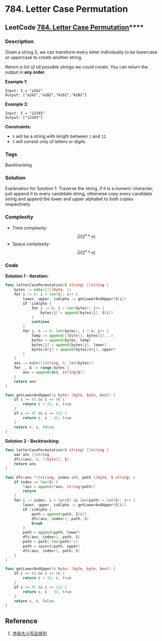 # 784. Letter Case Permutation

## LeetCode [**784. Letter Case Permutation**](https://leetcode-cn.com/problems/letter-case-permutation/)\*\*\*\*

### Description

Given a string S, we can transform every letter individually to be lowercase or uppercase to create another string.

Return _a list of all possible strings we could create_. You can return the output in **any order**.

**Example 1:**

```text
Input: S = "a1b2"
Output: ["a1b2","a1B2","A1b2","A1B2"]
```

**Example 2:**

```text
Input: S = "12345"
Output: ["12345"]
```

**Constraints:**

* `S` will be a string with length between `1` and `12`.
* `S` will consist only of letters or digits.

### Tags

Backtracking

### Solution

Explanation for Solution 1: Traverse the string, if it is a numeric character, just append it to every candidate string, otherwise copy every candidate string and append the lower and upper alphabet to both copies respectively.

### Complexity

* Time complexity: $$O(2^n*n)$$
* Space complexity: $$O(2^n*n)$$

### Code

**Solution 1 - Iteration:**

```go
func letterCasePermutation(S string) []string {
	bytes := make([][]byte, 1)
	for i := 0; i < len(S); i++ {
		lower, upper, isAlpha := getLowerAndUpper(S[i])
		if !isAlpha {
			for j := 0; j < len(bytes); j++ {
				bytes[j] = append(bytes[j], S[i])
			}
			continue
		}
		for j, n := 0, len(bytes); j < n; j++ {
			temp := append([]byte{}, bytes[j]...)
			bytes = append(bytes, temp)
			bytes[j] = append(bytes[j], lower)
			bytes[n+j] = append(bytes[n+j], upper)
		}
	}
	ans := make([]string, 0, len(bytes))
	for _, b := range bytes {
		ans = append(ans, string(b))
	}
	return ans
}

func getLowerAndUpper(c byte) (byte, byte, bool) {
	if c >= 65 && c <= 90 {
		return c + 32, c, true
	}
	if c >= 97 && c <= 122 {
		return c, c - 32, true
	}
	return c, c, false
}
```

**Solution 2 - Backtracking:**

```go
func letterCasePermutation(S string) []string {
	var ans []string
	dfs(&ans, 0, []byte{}, S)
	return ans
}

func dfs(ans *[]string, index int, path []byte, S string) {
	if index == len(S) {
		*ans = append(*ans, string(path))
		return
	}
	for i := index; i < len(S) && len(path) < len(S); i++ {
		lower, upper, isAlpha := getLowerAndUpper(S[i])
		if !isAlpha {
			path = append(path, S[i])
			dfs(ans, index+1, path, S)
			break
		}
		path = append(path, lower)
		dfs(ans, index+1, path, S)
		path = path[:len(path)-1]
		path = append(path, upper)
		dfs(ans, index+1, path, S)
	}
}

func getLowerAndUpper(c byte) (byte, byte, bool) {
	if c >= 65 && c <= 90 {
		return c + 32, c, true
	}
	if c >= 97 && c <= 122 {
		return c, c - 32, true
	}
	return c, c, false
}
```

## Reference

1. [字母大小写全排列](https://leetcode-cn.com/problems/letter-case-permutation/solution/zi-mu-da-xiao-xie-quan-pai-lie-by-leetcode/)

